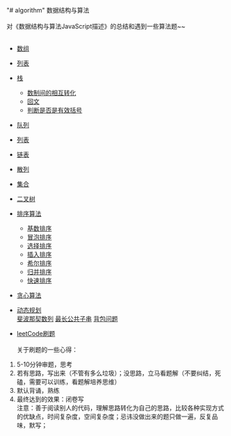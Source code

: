 "# algorithm" 
数据结构与算法</br></br>
对《数据结构与算法JavaScript描述》的总结和遇到一些算法题~~ </br></br>
- [数组](https://github.com/dingruibobo/algorithm/blob/master/%E6%95%B0%E7%BB%84.md)</br>
- [列表](https://github.com/dingruibobo/algorithm/blob/master/%E5%88%97%E8%A1%A8.md)</br>
- [栈](https://github.com/dingruibobo/algorithm/blob/master/%E6%A0%88.md)</br>
  - [数制间的相互转化](https://github.com/dingruibobo/algorithm/blob/master/%E6%A0%88.md#21-%E6%95%B0%E5%88%B6%E9%97%B4%E7%9A%84%E7%9B%B8%E4%BA%92%E8%BD%AC%E5%8C%96)
  - [回文](https://github.com/dingruibobo/algorithm/blob/master/%E6%A0%88.md#22-%E5%9B%9E%E6%96%87)
  - [判断是否是有效括号](https://github.com/dingruibobo/algorithm/blob/master/%E6%A0%88.md#24-%E5%88%A4%E6%96%AD%E6%98%AF%E5%90%A6%E6%98%AF%E6%9C%89%E6%95%88%E6%8B%AC%E5%8F%B7)
- [队列](https://github.com/dingruibobo/algorithm/blob/master/%E9%98%9F%E5%88%97.md)</br>
- [列表](https://github.com/dingruibobo/algorithm/blob/master/%E9%93%BE%E8%A1%A8.md)</br>
- [链表](https://github.com/dingruibobo/algorithm/blob/master/%E9%93%BE%E8%A1%A8.md)</br>
- [散列](https://github.com/dingruibobo/algorithm/blob/master/%E6%95%A3%E5%88%97.md)</br>
- [集合](https://github.com/dingruibobo/algorithm/blob/master/%E9%9B%86%E5%90%88.md)</br>
- [二叉树](https://github.com/dingruibobo/algorithm/blob/master/%E4%BA%8C%E5%8F%89%E6%A0%91.md)</br>
- [排序算法](https://github.com/dingruibobo/algorithm/tree/master/%E6%8E%92%E5%BA%8F)</br>
  - [基数排序](https://github.com/dingruibobo/algorithm/blob/master/%E9%98%9F%E5%88%97.md#2%E4%BD%BF%E7%94%A8%E9%98%9F%E5%88%97%E5%AF%B9%E6%95%B0%E7%BB%84%E8%BF%9B%E8%A1%8C%E6%8E%92%E5%BA%8F)
  - [冒泡排序](https://github.com/dingruibobo/algorithm/tree/master/%E6%8E%92%E5%BA%8F#1%E5%86%92%E6%B3%A1%E6%8E%92%E5%BA%8F)
  - [选择排序](https://github.com/dingruibobo/algorithm/tree/master/%E6%8E%92%E5%BA%8F#2%E9%80%89%E6%8B%A9%E6%8E%92%E5%BA%8F)
  - [插入排序](https://github.com/dingruibobo/algorithm/tree/master/%E6%8E%92%E5%BA%8F#3%E6%8F%92%E5%85%A5%E6%8E%92%E5%BA%8F)
  - [希尔排序](https://github.com/dingruibobo/algorithm/tree/master/%E6%8E%92%E5%BA%8F#4%E5%B8%8C%E5%B0%94%E6%8E%92%E5%BA%8F)
  - [归并排序](https://github.com/dingruibobo/algorithm/tree/master/%E6%8E%92%E5%BA%8F#5-%E5%BD%92%E5%B9%B6%E6%8E%92%E5%BA%8F)
  - [快速排序](https://github.com/dingruibobo/algorithm/tree/master/%E6%8E%92%E5%BA%8F#6-%E5%BF%AB%E9%80%9F%E6%8E%92%E5%BA%8F)
- [贪心算法](https://github.com/dingruibobo/algorithm/tree/master/%E8%B4%AA%E5%BF%83%E7%AE%97%E6%B3%95)</br>
- [动态规划](https://github.com/dingruibobo/algorithm)</br>
  [斐波那契数列](https://github.com/dingruibobo/algorithm/blob/master/%E5%8A%A8%E6%80%81%E8%A7%84%E5%88%92/fib.js)
  [最长公共子串](https://github.com/dingruibobo/algorithm/blob/master/%E5%8A%A8%E6%80%81%E8%A7%84%E5%88%92/lcs.js)
  [背包问题](https://github.com/dingruibobo/algorithm/blob/master/%E5%8A%A8%E6%80%81%E8%A7%84%E5%88%92/knapsack.js)
  
- [leetCode刷题](https://leetcode-cn.com/) </br></br>
关于刷题的一些心得：
1. 5-10分钟审题，思考
2. 若有思路，写出来（不管有多么垃圾）；没思路，立马看题解（不要纠结，死磕，需要可以训练，看题解培养思维）
3. 默认背诵，熟练
4. 最终达到的效果：闭卷写  </br>
注意：善于阅读别人的代码，理解思路转化为自己的思路，比较各种实现方式的优缺点，时间复杂度，空间复杂度；忌讳没做出来的题只做一遍，反复品味，默写；
